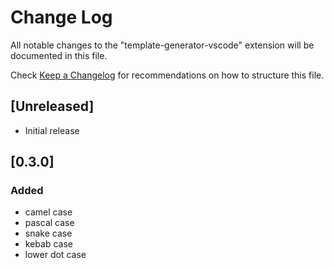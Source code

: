 # Change Log
All notable changes to the "template-generator-vscode" extension will be documented in this file.

Check [Keep a Changelog](http://keepachangelog.com/) for recommendations on how to structure this file.

## [Unreleased]
- Initial release

## [0.3.0]
### Added
- camel case
- pascal case
- snake case
- kebab case
- lower dot case
